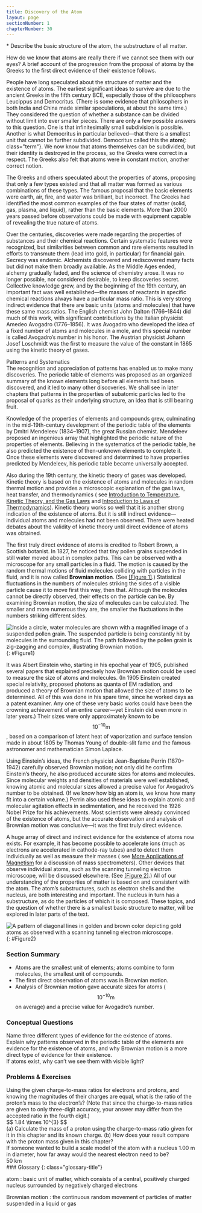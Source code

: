 ```yaml
---
title: Discovery of the Atom
layout: page
sectionNumber: 1
chapterNumber: 30
---
```


<div class="abstract" markdown="1">
* Describe the basic structure of the atom, the substructure of all matter.
</div>

How do we know that atoms are really there if we cannot see them with our eyes?
A brief account of the progression from the proposal of atoms by the Greeks to
the first direct evidence of their existence follows.

People have long speculated about the structure of matter and the existence of
atoms. The earliest significant ideas to survive are due to the ancient Greeks
in the fifth century BCE, especially those of the philosophers Leucippus and
Democritus. (There is some evidence that philosophers in both India and China
made similar speculations, at about the same time.) They considered the question
of whether a substance can be divided without limit into ever smaller pieces.
There are only a few possible answers to this question. One is that
infinitesimally small subdivision is possible. Another is what Democritus in
particular believed—that there is a smallest unit that cannot be further
subdivided. Democritus called this the **atom**{: class="term"}. We now know
that atoms themselves can be subdivided, but their identity is destroyed in the
process, so the Greeks were correct in a respect. The Greeks also felt that
atoms were in constant motion, another correct notion.

The Greeks and others speculated about the properties of atoms, proposing that
only a few types existed and that all matter was formed as various combinations
of these types. The famous proposal that the basic elements were earth, air,
fire, and water was brilliant, but incorrect. The Greeks had identified the most
common examples of the four states of matter (solid, gas, plasma, and liquid),
rather than the basic elements. More than 2000 years passed before observations
could be made with equipment capable of revealing the true nature of atoms.

Over the centuries, discoveries were made regarding the properties of substances
and their chemical reactions. Certain systematic features were recognized, but
similarities between common and rare elements resulted in efforts to transmute
them (lead into gold, in particular) for financial gain. Secrecy was endemic.
Alchemists discovered and rediscovered many facts but did not make them broadly
available. As the Middle Ages ended, alchemy gradually faded, and the science of
chemistry arose. It was no longer possible, nor considered desirable, to keep
discoveries secret. Collective knowledge grew, and by the beginning of the 19th
century, an important fact was well established—the masses of reactants in
specific chemical reactions always have a particular mass ratio. This is very
strong indirect evidence that there are basic units (atoms and molecules) that
have these same mass ratios. The English chemist John Dalton (1766–1844) did
much of this work, with significant contributions by the Italian physicist
Amedeo Avogadro (1776–1856). It was Avogadro who developed the idea of a fixed
number of atoms and molecules in a mole, and this special number is called
Avogadro’s number in his honor. The Austrian physicist Johann Josef Loschmidt
was the first to measure the value of the constant in 1865 using the kinetic
theory of gases.

<div class="note" data-has-label="true" data-label="" markdown="1">
<div class="title">
Patterns and Systematics
</div>
The recognition and appreciation of patterns has enabled us to make many discoveries. The periodic table of elements was proposed as an organized summary of the known elements long before all elements had been discovered, and it led to many other discoveries. We shall see in later chapters that patterns in the properties of subatomic particles led to the proposal of quarks as their underlying structure, an idea that is still bearing fruit.

</div>

Knowledge of the properties of elements and compounds grew, culminating in the
mid-19th-century development of the periodic table of the elements by Dmitri
Mendeleev (1834–1907), the great Russian chemist. Mendeleev proposed an
ingenious array that highlighted the periodic nature of the properties of
elements. Believing in the systematics of the periodic table, he also predicted
the existence of then-unknown elements to complete it. Once these elements were
discovered and determined to have properties predicted by Mendeleev, his
periodic table became universally accepted.

Also during the 19th century, the kinetic theory of gases was developed. Kinetic
theory is based on the existence of atoms and molecules in random thermal motion
and provides a microscopic explanation of the gas laws, heat transfer, and
thermodynamics (
see [Introduction to Temperature, Kinetic Theory, and the Gas Laws](../contents/ch13TemperatureKineticTheoryAndTheGasLaws)
and [Introduction to Laws of Thermodynamics](../contents/ch15Thermodynamics)). Kinetic
theory works so well that it is another strong indication of the existence of
atoms. But it is still indirect evidence—individual atoms and molecules had not
been observed. There were heated debates about the validity of kinetic theory
until direct evidence of atoms was obtained.

The first truly direct evidence of atoms is credited to Robert Brown, a Scottish
botanist. In 1827, he noticed that tiny pollen grains suspended in still water
moved about in complex paths. This can be observed with a microscope for any
small particles in a fluid. The motion is caused by the random thermal motions
of fluid molecules colliding with particles in the fluid, and it is now
called **Brownian motion**. (See [[Figure 1]](#Figure1).) Statistical
fluctuations in the numbers of molecules striking the sides of a visible
particle cause it to move first this way, then that. Although the molecules
cannot be directly observed, their effects on the particle can be. By examining
Brownian motion, the size of molecules can be calculated. The smaller and more
numerous they are, the smaller the fluctuations in the numbers striking
different sides.

![Inside a circle, water molecules are shown with a magnified image of a suspended pollen grain. The suspended particle is being constantly hit by molecules in the surrounding fluid. The path followed by the pollen grain is zig-zagging and complex, illustrating Brownian motion.](../resources/Figure_30_01_01.jpg "The position of a pollen grain in water, measured every few seconds under a microscope, exhibits Brownian motion. Brownian motion is due to fluctuations in the number of atoms and molecules colliding with a small mass, causing it to move about in complex paths. This is nearly direct evidence for the existence of atoms, providing a satisfactory alternative explanation cannot be found.")
{: #Figure1}

It was Albert Einstein who, starting in his epochal year of 1905, published
several papers that explained precisely how Brownian motion could be used to
measure the size of atoms and molecules. (In 1905 Einstein created special
relativity, proposed photons as quanta of EM radiation, and produced a theory of
Brownian motion that allowed the size of atoms to be determined. All of this was
done in his spare time, since he worked days as a patent examiner. Any one of
these very basic works could have been the crowning achievement of an entire
career—yet Einstein did even more in later years.) Their sizes were only
approximately known to be $$10^{\text{−10}} \text{m} $$ , based on a comparison
of latent heat of vaporization and surface tension made in about 1805 by Thomas
Young of double-slit fame and the famous astronomer and mathematician Simon
Laplace.

Using Einstein’s ideas, the French physicist Jean-Baptiste Perrin (1870–1942)
carefully observed Brownian motion; not only did he confirm Einstein’s theory,
he also produced accurate sizes for atoms and molecules. Since molecular weights
and densities of materials were well established, knowing atomic and molecular
sizes allowed a precise value for Avogadro’s number to be obtained. (If we know
how big an atom is, we know how many fit into a certain volume.) Perrin also
used these ideas to explain atomic and molecular agitation effects in
sedimentation, and he received the 1926 Nobel Prize for his achievements. Most
scientists were already convinced of the existence of atoms, but the accurate
observation and analysis of Brownian motion was conclusive—it was the first
truly direct evidence.

A huge array of direct and indirect evidence for the existence of atoms now
exists. For example, it has become possible to accelerate ions (much as
electrons are accelerated in cathode-ray tubes) and to detect them individually
as well as measure their masses (
see [More Applications of Magnetism](../contents/ch22MoreApplicationsOfMagnetism)
for a discussion of mass spectrometers). Other devices that observe individual
atoms, such as the scanning tunneling electron microscope, will be discussed
elsewhere. (See [[Figure 2]](#Figure2).) All of our understanding of the
properties of matter is based on and consistent with the atom. The atom’s
substructures, such as electron shells and the nucleus, are both interesting and
important. The nucleus in turn has a substructure, as do the particles of which
it is composed. These topics, and the question of whether there is a smallest
basic structure to matter, will be explored in later parts of the text.

![A pattern of diagonal lines in golden and brown color depicting gold atoms as observed with a scanning tunneling electron microscope.](../resources/Figure_30_01_02.jpg "Individual atoms can be detected with devices such as the scanning tunneling electron microscope that produced this image of individual gold atoms on a graphite substrate. (credit: Erwin Rossen, Eindhoven University of Technology, via Wikimedia Commons)")
{: #Figure2}

### Section Summary

* Atoms are the smallest unit of elements; atoms combine to form molecules, the
  smallest unit of compounds.
* The first direct observation of atoms was in Brownian motion.
* Analysis of Brownian motion gave accurate sizes for atoms (
  $$10^{\text{−10}} \text{m} $$ on average) and a precise value for Avogadro’s
  number.

### Conceptual Questions

<div class="exercise" data-element-type="conceptual-questions">
<div class="problem" markdown="1">
Name three different types of evidence for the existence of atoms.

</div>
</div>

<div class="exercise" data-element-type="conceptual-questions">
<div class="problem" markdown="1">
Explain why patterns observed in the periodic table of the elements are evidence for the existence of atoms, and why Brownian motion is a more direct type of evidence for their existence.

</div>
</div>

<div class="exercise" data-element-type="conceptual-questions">
<div class="problem" markdown="1">
If atoms exist, why can’t we see them with visible light?

</div>
</div>

### Problems &amp; Exercises

<div class="exercise" data-element-type="problems-exercises">
<div class="problem" markdown="1">
Using the given charge-to-mass ratios for electrons and protons, and knowing the magnitudes of their charges are equal, what is the ratio of the proton’s mass to the electron’s? (Note that since the charge-to-mass ratios are given to only three-digit accuracy, your answer may differ from the accepted ratio in the fourth digit.)

</div>
<div class="solution" markdown="1">
 $$ 1.84 \times 10^{3}  $$
</div>
</div>

<div class="exercise" data-element-type="problems-exercises">
<div class="problem" markdown="1">
(a) Calculate the mass of a proton using the charge-to-mass ratio given for it in this chapter and its known charge. (b) How does your result compare with the proton mass given in this chapter?

</div>
</div>

<div class="exercise" data-element-type="problems-exercises">
<div class="problem" markdown="1">
If someone wanted to build a scale model of the atom with a nucleus 1.00 m in diameter, how far away would the nearest electron need to be?

</div>
<div class="solution" markdown="1">
50 km

</div>
</div>

<div class="glossary" markdown="1">
### Glossary
{: class="glossary-title"}

atom
: basic unit of matter, which consists of a central, positively charged nucleus
surrounded by negatively charged electrons

Brownian motion
: the continuous random movement of particles of matter suspended in a liquid or
gas

</div>
